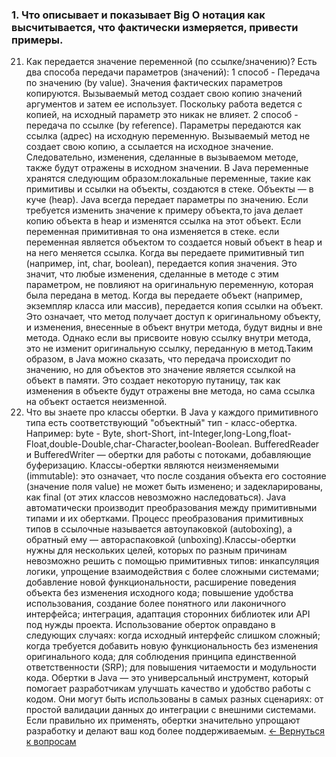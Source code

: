 ### 1. Что описывает и показывает Big O нотация как высчитывается, что фактически измеряется, привести примеры.
21. Как передается значение переменной (по ссылке/значению)? 
Есть два способа передачи параметров (значений):
1 способ - Передача по значению (by value). Значения фактических параметров копируются. 
Вызываемый метод создает свою копию значений аргументов и затем ее использует. 
Поскольку работа ведется с копией, на исходный параметр это никак не влияет.
2 способ - передача по ссылке (by reference). Параметры передаются как ссылка (адрес) 
на исходную переменную. Вызываемый метод не создает свою копию, а ссылается на исходное 
значение. Следовательно, изменения, сделанные в вызываемом методе, также будут отражены 
в исходном значении. В Java переменные хранятся следующим образом:локальные переменные, 
такие как примитивы и ссылки на объекты, создаются в стеке. Объекты — в куче (heap).
Java всегда передает параметры по значению. Если требуется изменить значение к примеру объекта,то
java делает копию объекта в heap и изменятся ссылка на этот объект. Если переменная примитивная то 
она изменяется в стеке. если переменная является объектом то создается новый объект в heap и 
на него меняется ссылка.
Когда вы передаете примитивный тип (например, int, char, boolean), передается копия значения. 
Это значит, что любые изменения, сделанные в методе с этим параметром, не повлияют на оригинальную
переменную, которая была передана в метод.
Когда вы передаете объект (например, экземпляр класса или массив), передается копия ссылки на объект. 
Это означает, что метод получает доступ к оригинальному объекту, и изменения, внесенные в объект внутри метода, 
будут видны и вне метода. Однако если вы присвоите новую ссылку внутри метода, это не изменит оригинальную ссылку, 
переданную в метод.Таким образом, в Java можно сказать, что передача происходит по значению, но для объектов это значение 
является ссылкой на объект в памяти. Это создает некоторую путаницу, так как изменения в объекте будут отражены вне метода, 
но сама ссылка на объект остается неизменной.
22. Что вы знаете про классы обертки.
В Java у каждого примитивного типа есть соответствующий "объектный" тип - класс-обертка. Например: byte - Byte,
short-Short, int-Integer,long-Long,float-Float,double-Double,char-Character,boolean-Boolean. BufferedReader и BufferedWriter — обертки для работы с потоками, добавляющие буферизацию.
Классы-обертки являются неизменяемыми (immutable): это означает, что после создания объекта его состояние (значение поля value) 
не может быть изменено; и задекларированы, как final (от этих классов невозможно наследоваться). Java автоматически производит 
преобразования между примитивными типами и их обертками. Процесс преобразования примитивных типов в ссылочные называется автоупаковкой (autoboxing), 
а обратный ему — автораспаковкой (unboxing).Классы-обертки нужны для нескольких целей, которых по разным причинам невозможно решить с помощью примитивных типов:
инкапсуляция логики, упрощение взаимодействия с более сложными системами;
добавление новой функциональности, расширение поведения объекта без изменения исходного кода;
повышение удобства использования, создание более понятного или лаконичного интерфейса;
интеграция, адаптация сторонних библиотек или API под нужды проекта. Использование оберток оправдано в следующих случаях:
когда исходный интерфейс слишком сложный;
когда требуется добавить новую функциональность без изменения оригинального кода;
для соблюдения принципа единственной ответственности (SRP);
для повышения читаемости и модульности кода.
Обертки в Java — это универсальный инструмент, который помогает разработчикам улучшать качество и удобство работы с кодом. 
Они могут быть использованы в самых разных сценариях: от простой валидации данных до интеграции с внешними системами. 
Если правильно их применять, обертки значительно упрощают разработку и делают ваш код более поддерживаемым.
[← Вернуться к вопросам](README.md)
